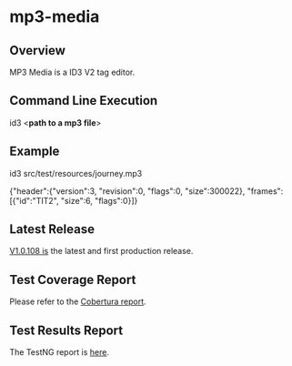 # mp3-media

## Overview

MP3 Media is a ID3 V2 tag editor.

## Command Line Execution

id3 <**path to a mp3 file**>

## Example

id3 src/test/resources/journey.mp3

{"header":{"version":3, "revision":0, "flags":0, "size":300022}, "frames":[{"id":"TIT2", "size":6, "flags":0}]}

## Latest Release

[V1.0.108 is](https://github.com/luchoagomezt/mp3-media/releases/tag/v1.0.108) the latest and first production release.

## Test Coverage Report

Please refer to the [Cobertura report](./docs/cobertura). 

## Test Results Report

The TestNG report is [here](./docs/test-output). 
